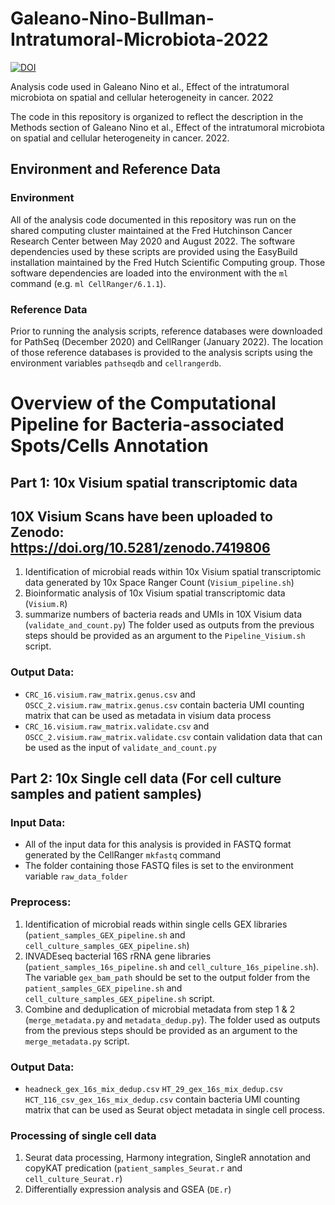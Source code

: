 # Galeano-Nino-Bullman-Intratumoral-Microbiota-2022


[![DOI](https://zenodo.org/badge/530442339.svg)](https://zenodo.org/badge/latestdoi/530442339)


Analysis code used in Galeano Nino et al., Effect of the intratumoral microbiota on spatial and cellular heterogeneity in cancer. 2022

The code in this repository is organized to reflect the description in the Methods
section of Galeano Nino et al., Effect of the intratumoral microbiota on spatial and cellular heterogeneity in cancer. 2022.

## Environment and Reference Data

### Environment

All of the analysis code documented in this repository was run on the shared computing cluster
maintained at the Fred Hutchinson Cancer Research Center between May 2020 and August 2022.
The software dependencies used by these scripts are provided using the EasyBuild installation
maintained by the Fred Hutch Scientific Computing group.
Those software dependencies are loaded into the environment with the `ml` command (e.g. `ml CellRanger/6.1.1`).

### Reference Data

Prior to running the analysis scripts, reference databases were downloaded for PathSeq (December 2020)
and CellRanger (January 2022).
The location of those reference databases is provided to the analysis scripts using the environment variables `pathseqdb` and `cellrangerdb`.

# Overview of the Computational Pipeline for Bacteria-associated Spots/Cells Annotation

## Part 1: 10x Visium spatial transcriptomic data
## 10X Visium Scans have been uploaded to Zenodo: https://doi.org/10.5281/zenodo.7419806
   1. Identification of microbial reads within 10x Visium spatial transcriptomic data generated by 10x Space Ranger Count (`Visium_pipeline.sh`)
   2. Bioinformatic analysis of 10x Visium spatial transcriptomic data (`Visium.R`)
   3. summarize numbers of bacteria reads and UMIs in 10X Visium data (`validate_and_count.py`) The folder used as outputs from the previous steps should be provided as an argument to the `Pipeline_Visium.sh` script.
###   Output Data:
   - `CRC_16.visium.raw_matrix.genus.csv` and `OSCC_2.visium.raw_matrix.genus.csv` contain bacteria UMI counting matrix that can be used as metadata in visium data process
   - `CRC_16.visium.raw_matrix.validate.csv` and  `OSCC_2.visium.raw_matrix.validate.csv` contain validation data that can be used as the input of `validate_and_count.py`

## Part 2: 10x Single cell data (For cell culture samples and patient samples)
###   Input Data:
   - All of the input data for this analysis is provided in FASTQ format generated by the CellRanger `mkfastq` command
   - The folder containing those FASTQ files is set to the environment variable `raw_data_folder`
###   Preprocess:
   1. Identification of microbial reads within single cells GEX libraries (`patient_samples_GEX_pipeline.sh` and `cell_culture_samples_GEX_pipeline.sh`)
   2. INVADEseq bacterial 16S rRNA gene libraries (`patient_samples_16s_pipeline.sh` and `cell_culture_16s_pipeline.sh`). The variable `gex_bam_path` should be set to the output folder from the `patient_samples_GEX_pipeline.sh` and `cell_culture_samples_GEX_pipeline.sh` script.
   3. Combine and deduplication of microbial metadata from step 1 & 2 (`merge_metadata.py` and `metadata_dedup.py`). The folder used as outputs from the previous steps should be provided as an argument to the `merge_metadata.py` script.
###   Output Data:
   - `headneck_gex_16s_mix_dedup.csv` `HT_29_gex_16s_mix_dedup.csv` `HCT_116_csv_gex_16s_mix_dedup.csv` contain bacteria UMI counting matrix that can be used as Seurat object metadata in single cell process.

###   Processing of single cell data
   1. Seurat data processing, Harmony integration, SingleR annotation and copyKAT predication (`patient_samples_Seurat.r` and `cell_culture_Seurat.r`)
   2. Differentially expression analysis and GSEA (`DE.r`)
